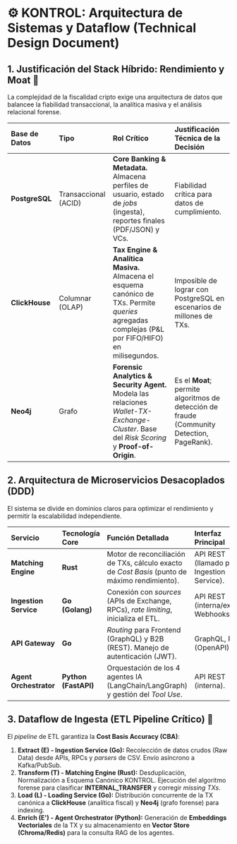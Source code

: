 # ⚙️ KONTROL: Arquitectura de Sistemas y Dataflow (Technical Design Document)

## 1. Justificación del Stack Híbrido: Rendimiento y Moat 🧱

La complejidad de la fiscalidad cripto exige una arquitectura de datos que balancee la fiabilidad transaccional, la analítica masiva y el análisis relacional forense.

| Base de Datos | Tipo | Rol Crítico | Justificación Técnica de la Decisión |
| :--- | :--- | :--- | :--- |
| **PostgreSQL** | Transaccional (ACID) | **Core Banking & Metadata.** Almacena perfiles de usuario, estado de *jobs* (ingesta), reportes finales (PDF/JSON) y VCs. | Fiabilidad crítica para datos de cumplimiento. |
| **ClickHouse** | Columnar (OLAP) | **Tax Engine & Analítica Masiva.** Almacena el esquema canónico de TXs. Permite *queries* agregadas complejas (P&L por FIFO/HIFO) en milisegundos. | Imposible de lograr con PostgreSQL en escenarios de millones de TXs. |
| **Neo4j** | Grafo | **Forensic Analytics & Security Agent.** Modela las relaciones *Wallet-TX-Exchange-Cluster*. Base del *Risk Scoring* y **Proof-of-Origin**. | Es el **Moat**; permite algoritmos de detección de fraude (Community Detection, PageRank). |

## 2. Arquitectura de Microservicios Desacoplados (DDD)

El sistema se divide en dominios claros para optimizar el rendimiento y permitir la escalabilidad independiente.

| Servicio | Tecnología Core | Función Detallada | Interfaz Principal |
| :--- | :--- | :--- | :--- |
| **Matching Engine** | **Rust** | Motor de reconciliación de TXs, cálculo exacto de *Cost Basis* (punto de máximo rendimiento). | API REST (llamado por el Ingestion Service). |
| **Ingestion Service** | **Go (Golang)** | Conexión con *sources* (APIs de Exchange, RPCs), *rate limiting*, inicializa el ETL. | API REST (interna/externa), Webhooks. |
| **API Gateway** | **Go** | *Routing* para Frontend (GraphQL) y B2B (REST). Manejo de autenticación (JWT). | GraphQL, REST (OpenAPI). |
| **Agent Orchestrator** | **Python (FastAPI)** | Orquestación de los 4 agentes IA (LangChain/LangGraph) y gestión del *Tool Use*. | API REST (interna). |

## 3. Dataflow de Ingesta (ETL Pipeline Crítico) 🌊

El *pipeline* de ETL garantiza la **Cost Basis Accuracy (CBA)**:

1.  **Extract (E) - Ingestion Service (Go):** Recolección de datos crudos (Raw Data) desde APIs, RPCs y *parsers* de CSV. Envío asíncrono a Kafka/PubSub.
2.  **Transform (T) - Matching Engine (Rust):** Desduplicación, Normalización a Esquema Canónico KONTROL. Ejecución del algoritmo forense para clasificar **INTERNAL\_TRANSFER** y corregir *missing TXs*.
3.  **Load (L) - Loading Service (Go):** Distribución concurrente de la TX canónica a **ClickHouse** (analítica fiscal) y **Neo4j** (grafo forense) para indexing.
4.  **Enrich (E') - Agent Orchestrator (Python):** Generación de **Embeddings Vectoriales** de la TX y su almacenamiento en **Vector Store (Chroma/Redis)** para la consulta RAG de los agentes.